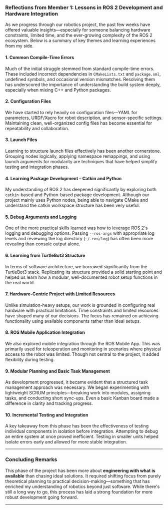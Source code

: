 

### Reflections from Member 1: Lessons in ROS 2 Development and Hardware Integration

As we progress through our robotics project, the past few weeks have offered valuable insights—especially for someone balancing hardware constraints, limited time, and the ever-growing complexity of the ROS 2 ecosystem. Below is a summary of key themes and learning experiences from my side.

#### 1. Common Compile-Time Errors
Much of the initial struggle stemmed from standard compile-time errors. These included incorrect dependencies in `CMakeLists.txt` and `package.xml`, undefined symbols, and occasional version mismatches. Resolving them has underscored the importance of understanding the build system deeply, especially when mixing C++ and Python packages.

#### 2. Configuration Files
We have started to rely heavily on configuration files—YAML for parameters, URDF/Xacro for robot description, and sensor-specific settings. Maintaining clean, well-organized config files has become essential for repeatability and collaboration.

#### 3. Launch Files
Learning to structure launch files effectively has been another cornerstone. Grouping nodes logically, applying namespace remappings, and using launch arguments for modularity are techniques that have helped simplify testing and integration phases.

#### 4. Learning Package Development – Catkin and Python
My understanding of ROS 2 has deepened significantly by exploring both `catkin`-based and Python-based package development. Although our project mainly uses Python nodes, being able to navigate CMake and understand the catkin workspace structure has been very useful.

#### 5. Debug Arguments and Logging
One of the more practical skills learned was how to leverage ROS 2's logging and debugging options. Passing `--ros-args` with appropriate log levels and reviewing the log directory (`~/.ros/log`) has often been more revealing than console output alone.

#### 6. Learning from TurtleBot3 Structure
In terms of software architecture, we borrowed significantly from the TurtleBot3 stack. Replicating its structure provided a solid starting point and helped us learn how a modular, well-documented robot setup functions in the real world.

#### 7. Hardware-Centric Project with Limited Resources
Unlike simulation-heavy setups, our work is grounded in configuring real hardware with practical limitations. Time constraints and limited resources have shaped many of our decisions. The focus has remained on achieving functionality using available components rather than ideal setups.

#### 8. ROS Mobile Application Integration
We also explored mobile integration through the ROS Mobile App. This was primarily used for teleoperation and monitoring in scenarios where physical access to the robot was limited. Though not central to the project, it added flexibility during testing.

#### 9. Modular Planning and Basic Task Management
As development progressed, it became evident that a structured task management approach was necessary. We began experimenting with lightweight SCRUM principles—breaking work into modules, assigning tasks, and conducting short sync-ups. Even a basic Kanban board made a difference in clarity and tracking progress.

#### 10. Incremental Testing and Integration
A key takeaway from this phase has been the effectiveness of testing individual components in isolation before integration. Attempting to debug an entire system at once proved inefficient. Testing in smaller units helped isolate errors early and allowed for more stable integration.

---

### Concluding Remarks
This phase of the project has been more about **engineering with what is available** than chasing ideal solutions. It required shifting focus from purely theoretical planning to practical decision-making—something that has enriched my understanding of robotics beyond just software. While there's still a long way to go, this process has laid a strong foundation for more robust development going forward.

---
